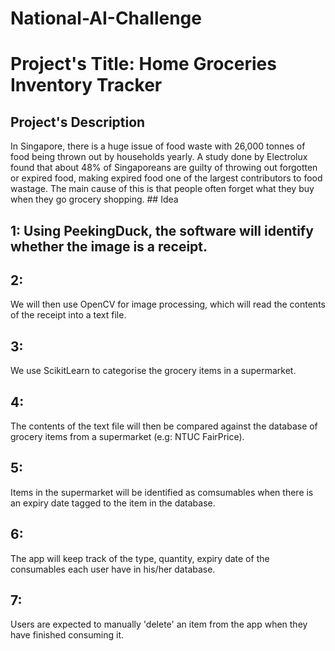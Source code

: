# National-AI-Challenge
<h1> Project's Title: Home Groceries Inventory Tracker </h1>
<h2> Project's Description </h2>
In Singapore, there is a huge issue of food waste with 26,000 tonnes of food being thrown out by households yearly. A study done by Electrolux found that about 48% of Singaporeans are guilty of throwing out forgotten or expired food, making expired food one of the largest contributors to food wastage. The main cause of this is that people often forget what they buy when they go grocery shopping.
## Idea 
<h2> 1: Using PeekingDuck, the software will identify whether the image is a receipt. </h2>
<h2> 2: </h2> We will then use OpenCV for image processing, which will read the contents of the receipt into a text file.
<h2> 3: </h2> We use ScikitLearn to categorise the grocery items in a supermarket. 
<h2> 4: </h2> The contents of the text file will then be compared against the database of grocery items from a supermarket (e.g: NTUC FairPrice).
<h2> 5: </h2> Items in the supermarket will be identified as comsumables when there is an expiry date tagged to the item in the database.
<h2> 6: </h2> The app will keep track of the type, quantity, expiry date of the consumables each user have in his/her database.
<h2> 7: </h2> Users are expected to manually 'delete' an item from the app when they have finished consuming it.
